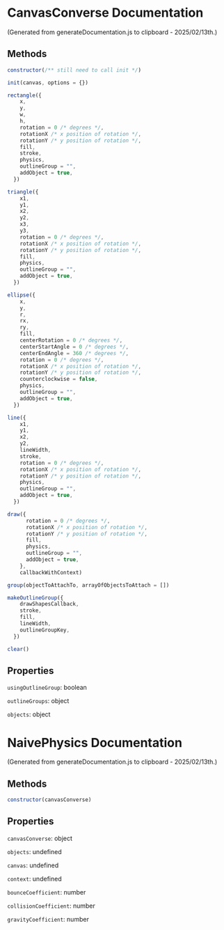 # CanvasConverse Documentation

(Generated from generateDocumentation.js to clipboard - 2025/02/13th.)

## Methods

```js
constructor(/** still need to call init */)
```

```js
init(canvas, options = {})
```

```js
rectangle({
    x,
    y,
    w,
    h,
    rotation = 0 /* degrees */,
    rotationX /* x position of rotation */,
    rotationY /* y position of rotation */,
    fill,
    stroke,
    physics,
    outlineGroup = "",
    addObject = true,
  })
```

```js
triangle({
    x1,
    y1,
    x2,
    y2,
    x3,
    y3,
    rotation = 0 /* degrees */,
    rotationX /* x position of rotation */,
    rotationY /* y position of rotation */,
    fill,
    physics,
    outlineGroup = "",
    addObject = true,
  })
```

```js
ellipse({
    x,
    y,
    r,
    rx,
    ry,
    fill,
    centerRotation = 0 /* degrees */,
    centerStartAngle = 0 /* degrees */,
    centerEndAngle = 360 /* degrees */,
    rotation = 0 /* degrees */,
    rotationX /* x position of rotation */,
    rotationY /* y position of rotation */,
    counterclockwise = false,
    physics,
    outlineGroup = "",
    addObject = true,
  })
```

```js
line({
    x1,
    y1,
    x2,
    y2,
    lineWidth,
    stroke,
    rotation = 0 /* degrees */,
    rotationX /* x position of rotation */,
    rotationY /* y position of rotation */,
    physics,
    outlineGroup = "",
    addObject = true,
  })
```

```js
draw({
      rotation = 0 /* degrees */,
      rotationX /* x position of rotation */,
      rotationY /* y position of rotation */,
      fill,
      physics,
      outlineGroup = "",
      addObject = true,
    },
    callbackWithContext)
```

```js
group(objectToAttachTo, arrayOfObjectsToAttach = [])
```

```js
makeOutlineGroup({
    drawShapesCallback,
    stroke,
    fill,
    lineWidth,
    outlineGroupKey,
  })
```

```js
clear()
```

## Properties

`usingOutlineGroup`: boolean

`outlineGroups`: object

`objects`: object

# NaivePhysics Documentation

(Generated from generateDocumentation.js to clipboard - 2025/02/13th.)

## Methods

```js
constructor(canvasConverse)
```

## Properties

`canvasConverse`: object

`objects`: undefined

`canvas`: undefined

`context`: undefined

`bounceCoefficient`: number

`collisionCoefficient`: number

`gravityCoefficient`: number
